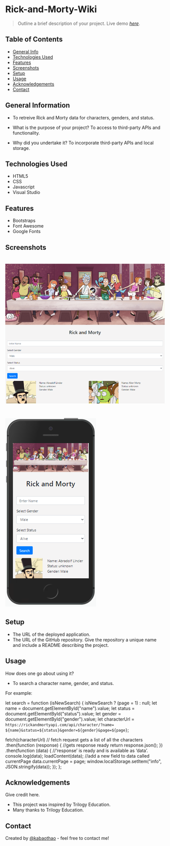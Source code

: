 # Rick-and-Morty-Wiki

> Outline a brief description of your project.
> Live demo [_here_](https://kabaothao.github.io/Project-One/). <!-- If you have the project hosted somewhere, include the link here. -->

## Table of Contents

- [General Info](#general-information)
- [Technologies Used](#technologies-used)
- [Features](#features)
- [Screenshots](#screenshots)
- [Setup](#setup)
- [Usage](#usage)
- [Acknowledgements](#acknowledgements)
- [Contact](#contact)
<!-- * [License](#license) -->

## General Information

- To retreive Rick and Morty data for characters, genders, and status.

- What is the purpose of your project?
  To access to third-party APIs and functionality.
- Why did you undertake it?
  To incorporate third-party APIs and local storage.

<!-- You don't have to answer all the questions - just the ones relevant to your project. -->

## Technologies Used

- HTML5
- CSS
- Javascript
- Visual Studio

## Features

- Bootstraps
- Font Awesome
- Google Fonts

## Screenshots

# ![Example screenshot](https://github.com/kabaothao/Project-One/blob/main/Assets/imagedesktop.PNG)

# ![Example screenshot](https://github.com/kabaothao/Project-One/blob/main/Assets/picone.PNG)

<!-- If you have screenshots you'd like to share, include them here. -->

## Setup

- The URL of the deployed application.
- The URL of the GitHub repository. Give the repository a unique name and include a README describing the project.

## Usage

How does one go about using it?

- To search a character name, gender, and status. 

For example:

let search = function (isNewSearch) {
isNewSearch ? (page = 1) : null;
let name = document.getElementById("name").value;
let status = document.getElementById("status").value;
let gender = document.getElementById("gender").value;
let characterUrl = `https://rickandmortyapi.com/api/character/?name= ${name}&status=${status}&gender=${gender}&page=${page}`;

fetch(characterUrl)
// fetch request gets a list of all the characters
.then(function (response) {
//gets response ready
return response.json();
})
.then(function (data) {
//‘response’ is ready and is available as ‘data’.
console.log(data);
loadContent(data);
//add a new field to data called currentPage
data.currentPage = page;
window.localStorage.setItem("info", JSON.stringify(data));
});
};

## Acknowledgements

Give credit here.

- This project was inspired by Trilogy Education.
- Many thanks to Trilogy Education.

## Contact

Created by [@kabaothao](https://github.com/kabaothao) - feel free to contact me!

<!-- Optional -->
<!-- ## License -->
<!-- This project is open source and available under the [... License](). -->

<!-- You don't have to include all sections - just the one's relevant to your project -->
